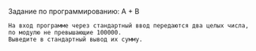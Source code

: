 Задание по программированию: A + B

	На вход программе через стандартный ввод передаются два целых числа, по модулю не превышающие 100000. 
	Выведите в стандартный вывод их сумму.